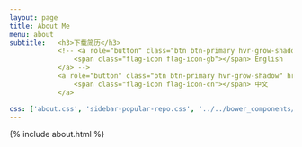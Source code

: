 ```yaml
---
layout: page
title: About Me
menu: about
subtitle:   <h3>下载简历</h3>
            <!-- <a role="button" class="btn btn-primary hvr-grow-shadow" href="/assets/files/CV_Chuan_Dong_FR.pdf" target="_blanks">
                <span class="flag-icon flag-icon-gb"></span> English
            </a> -->
            <a role="button" class="btn btn-primary hvr-grow-shadow" href="/assets/files/" target="_blanks">
                <span class="flag-icon flag-icon-cn"></span> 中文
            </a>

css: ['about.css', 'sidebar-popular-repo.css', '../../bower_components/flag-icon-css/css/flag-icon.min.css']
---
```


{% include about.html %}
